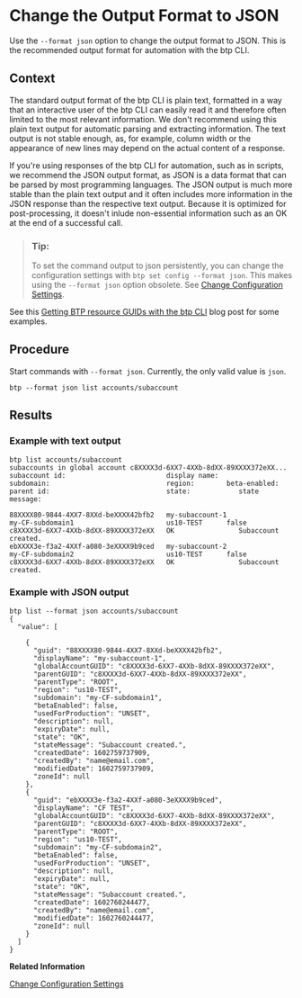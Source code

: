 <!-- loiodcb85b7dea61432cbafaab4ce0ec9b08 -->

# Change the Output Format to JSON

Use the `--format json` option to change the output format to JSON. This is the recommended output format for automation with the btp CLI.



## Context

The standard output format of the btp CLI is plain text, formatted in a way that an interactive user of the btp CLI can easily read it and therefore often limited to the most relevant information. We don't recommend using this plain text output for automatic parsing and extracting information. The text output is not stable enough, as, for example, column width or the appearance of new lines may depend on the actual content of a response.

If you're using responses of the btp CLI for automation, such as in scripts, we recommend the JSON output format, as JSON is a data format that can be parsed by most programming languages. The JSON output is much more stable than the plain text output and it often includes more information in the JSON response than the respective text output. Because it is optimized for post-processing, it doesn't inlude non-essential information such as an OK at the end of a successful call.

> ### Tip:  
> To set the command output to json persistently, you can change the configuration settings with `btp set config --format json`. This makes using the `--format json` option obsolete. See [Change Configuration Settings](change-configuration-settings-dba4eb6.md).

See this [Getting BTP resource GUIDs with the btp CLI](https://blogs.sap.com/2021/12/01/getting-btp-resource-guids-with-the-btp-cli-part-2-json-and-jq/) blog post for some examples.



## Procedure

Start commands with `--format json`. Currently, the only valid value is `json`.

```
btp --format json list accounts/subaccount
```



<a name="loiodcb85b7dea61432cbafaab4ce0ec9b08__result_iyy_c2k_qnb"/>

## Results



### Example with text output

```
btp list accounts/subaccount
subaccounts in global account c8XXXX3d-6XX7-4XXb-8dXX-89XXXX372eXX...
subaccount id:                         display name:                              subdomain:                             region:        beta-enabled:   parent id:                             state:            state message:                                                                                                                                                    

88XXXX80-9844-4XX7-8XXd-beXXXX42bfb2   my-subaccount-1                            my-CF-subdomain1                       us10-TEST      false           c8XXXX3d-6XX7-4XXb-8dXX-89XXXX372eXX   OK                Subaccount created.                                                                                                                                               
ebXXXX3e-f3a2-4XXf-a080-3eXXXX9b9ced   my-subaccount-2                            my-CF-subdomain2                       us10-TEST      false           c8XXXX3d-6XX7-4XXb-8dXX-89XXXX372eXX   OK                Subaccount created.
```



### Example with JSON output

```
btp list --format json accounts/subaccount
{
  "value": [

    {
      "guid": "88XXXX80-9844-4XX7-8XXd-beXXXX42bfb2",
      "displayName": "my-subaccount-1",
      "globalAccountGUID": "c8XXXX3d-6XX7-4XXb-8dXX-89XXXX372eXX",
      "parentGUID": "c8XXXX3d-6XX7-4XXb-8dXX-89XXXX372eXX",
      "parentType": "ROOT",
      "region": "us10-TEST",
      "subdomain": "my-CF-subdomain1",
      "betaEnabled": false,
      "usedForProduction": "UNSET",
      "description": null,
      "expiryDate": null,
      "state": "OK",
      "stateMessage": "Subaccount created.",
      "createdDate": 1602759737909,
      "createdBy": "name@email.com",
      "modifiedDate": 1602759737909,
      "zoneId": null
    },
    {
      "guid": "ebXXXX3e-f3a2-4XXf-a080-3eXXXX9b9ced",
      "displayName": "CF TEST",
      "globalAccountGUID": "c8XXXX3d-6XX7-4XXb-8dXX-89XXXX372eXX",
      "parentGUID": "c8XXXX3d-6XX7-4XXb-8dXX-89XXXX372eXX",
      "parentType": "ROOT",
      "region": "us10-TEST",
      "subdomain": "my-CF-subdomain2",
      "betaEnabled": false,
      "usedForProduction": "UNSET",
      "description": null,
      "expiryDate": null,
      "state": "OK",
      "stateMessage": "Subaccount created.",
      "createdDate": 1602760244477,
      "createdBy": "name@email.com",
      "modifiedDate": 1602760244477,
      "zoneId": null
    }
  ]
} 
```

**Related Information**  


[Change Configuration Settings](change-configuration-settings-dba4eb6.md "Change the configuration settings to customize the behavior of the btp CLI.")

